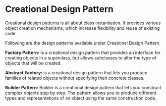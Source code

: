 # Creational Design Pattern
Creational design patterns is all about class instantiation. It provides various object creation mechanisms, which increase flexibility and reuse of existing code.

Following are the design patterns available under Creational Design Pattern.

**Factory Pattern:** is a creational design pattern that provides an interface for creating objects in a superclass, but allows subclasses to alter the type of objects that will be created.

**Abstract Factory:** is a creational design pattern that lets you produce families of related objects without specifying their concrete classes.

**Builder Pattern:** Builder is a creational design pattern that lets you construct complex objects step by step. The pattern allows you to produce different types and representations of an object using the same construction code.
